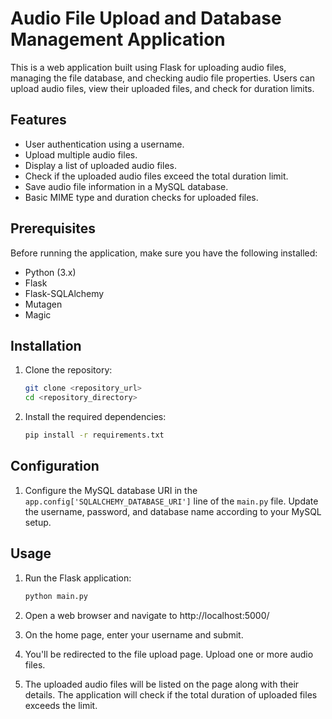 # Audio File Upload and Database Management Application

This is a web application built using Flask for uploading audio files, managing the file database, and checking audio file properties. Users can upload audio files, view their uploaded files, and check for duration limits.

## Features

- User authentication using a username.
- Upload multiple audio files.
- Display a list of uploaded audio files.
- Check if the uploaded audio files exceed the total duration limit.
- Save audio file information in a MySQL database.
- Basic MIME type and duration checks for uploaded files.

## Prerequisites

Before running the application, make sure you have the following installed:

- Python (3.x)
- Flask
- Flask-SQLAlchemy
- Mutagen
- Magic

## Installation

1. Clone the repository:

   ```bash
   git clone <repository_url>
   cd <repository_directory>
   ```

2. Install the required dependencies:
    ```bash
   pip install -r requirements.txt
   ```

## Configuration

1. Configure the MySQL database URI in the `app.config['SQLALCHEMY_DATABASE_URI']` line of the `main.py` file. Update the username, password, and database name according to your MySQL setup.

## Usage
1. Run the Flask application: 
    ```bash
    python main.py
    ```

2. Open a web browser and navigate to http://localhost:5000/

3. On the home page, enter your username and submit.

4. You'll be redirected to the file upload page. Upload one or more audio files.

5. The uploaded audio files will be listed on the page along with their details. The application will check if the total duration of uploaded files exceeds the limit.